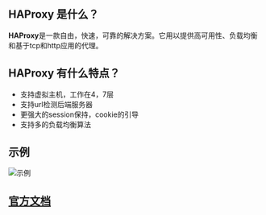 ## HAProxy 是什么？
  **HAProxy**是一款自由，快速，可靠的解决方案。它用以提供高可用性、负载均衡和基于tcp和http应用的代理。  

## HAProxy 有什么特点？
  * 支持虚拟主机，工作在4，7层
  * 支持url检测后端服务器
  * 更强大的session保持，cookie的引导
  * 支持多的负载均衡算法

## 示例
![示例](https://github.com/yotoobo/config/haproxy/haproxy-pmode.png)

## [官方文档](http://cbonte.github.io/haproxy-dconv/configuration-1.5.html)


